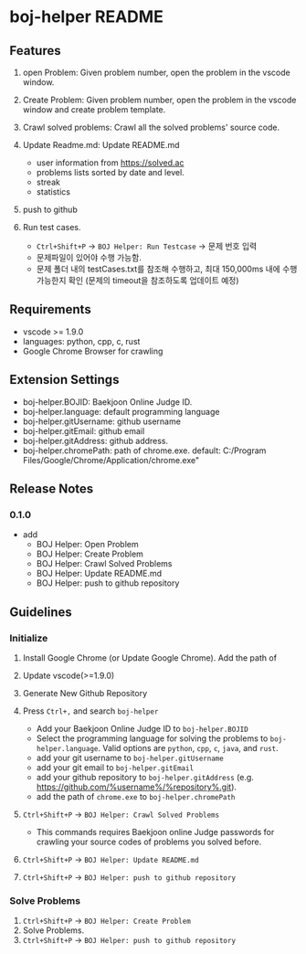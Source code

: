 # boj-helper README

## Features

1. open Problem: Given problem number, open the problem in the vscode window.
2. Create Problem: Given problem number, open the problem in the vscode window and create problem template. 
3. Crawl solved problems: Crawl all the solved problems' source code. 
3. Update Readme.md: Update README.md
    - user information from https://solved.ac
    - problems lists sorted by date and level.  
    - streak 
    - statistics
4. push to github

5. Run test cases.
    - `Ctrl+Shift+P` -> `BOJ Helper: Run Testcase` -> 문제 번호 입력
    - 문제파일이 있어야 수행 가능함. 
    - 문제 폴더 내의 testCases.txt를 참조해 수행하고, 최대 150,000ms 내에 수행 가능한지 확인 (문제의 timeout을 참조하도록 업데이트 예정)


## Requirements
- vscode >= 1.9.0
- languages: python, cpp, c, rust
- Google Chrome Browser for crawling 

## Extension Settings
- boj-helper.BOJID: Baekjoon Online Judge ID. 
- boj-helper.language: default programming language 
- boj-helper.gitUsername: github username 
- boj-helper.gitEmail: github email
- boj-helper.gitAddress: github address.
- boj-helper.chromePath: path of chrome.exe. default: C:/Program Files/Google/Chrome/Application/chrome.exe"
 

## Release Notes

### 0.1.0 
- add
    - BOJ Helper: Open Problem
    - BOJ Helper: Create Problem
    - BOJ Helper: Crawl Solved Problems
    - BOJ Helper: Update README.md
    - BOJ Helper: push to github repository


## Guidelines

### Initialize 

1. Install Google Chrome (or Update Google Chrome). Add the path of 
2. Update vscode(>=1.9.0)
3. Generate New Github Repository
4. Press `Ctrl+,` and search `boj-helper` 
    - Add your Baekjoon Online Judge ID to `boj-helper.BOJID`
    - Select the programming language for solving the problems to `boj-helper.language`. Valid options are `python`, `cpp`, `c`, `java`, and `rust`.
    - add your git username to `boj-helper.gitUsername`
    - add your git email to `boj-helper.gitEmail`
    - add your github repository to `boj-helper.gitAddress` (e.g. https://github.com/%username%/%repository%.git).
    - add the path of `chrome.exe` to `boj-helper.chromePath` 


5. `Ctrl+Shift+P` -> `BOJ Helper: Crawl Solved Problems`
    - This commands requires Baekjoon online Judge passwords for crawling your source codes of problems you solved before. 

6. `Ctrl+Shift+P` -> `BOJ Helper: Update README.md`
7. `Ctrl+Shift+P` -> `BOJ Helper: push to github repository`


### Solve Problems 
1. `Ctrl+Shift+P` -> `BOJ Helper: Create Problem`
2. Solve Problems.
3. `Ctrl+Shift+P` -> `BOJ Helper: push to github repository`
